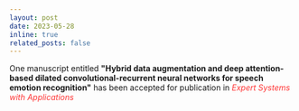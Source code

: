 ```yaml
---
layout: post
date: 2023-05-28
inline: true
related_posts: false
---
```


One manuscript entitled <b>"Hybrid data augmentation and deep attention-based dilated convolutional-recurrent neural networks for speech emotion recognition"</b> has been accepted for publication in <span style="color: #FF3636;"><i>Expert Systems with Applications</i></span>